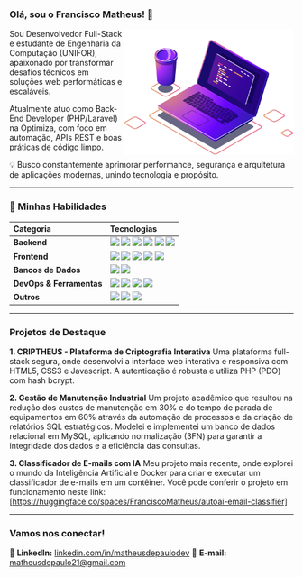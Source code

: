 ### Olá, sou o Francisco Matheus! 👋

<img align="right" src="https://github.com/MatheusdePaulo/MatheusdePaulo/blob/main/img.png?raw=true" width="300" />



Sou Desenvolvedor Full-Stack e estudante de Engenharia da Computação (UNIFOR), apaixonado por transformar desafios técnicos em soluções web performáticas e escaláveis.

Atualmente atuo como Back-End Developer (PHP/Laravel) na Optimiza, com foco em automação, APIs REST e boas práticas de código limpo.

💡 Busco constantemente aprimorar performance, segurança e arquitetura de aplicações modernas, unindo tecnologia e propósito.

---

### 🚀 Minhas Habilidades  

| **Categoria** | **Tecnologias** |
| :--- | :--- |
| **Backend** | <img src="https://img.shields.io/badge/Java-141321?style=for-the-badge&logo=java&logoColor=fd418d"/> <img src="https://img.shields.io/badge/Spring_Boot-141321?style=for-the-badge&logo=spring-boot&logoColor=fd418d"/> <img src="https://img.shields.io/badge/PHP-141321?style=for-the-badge&logo=php&logoColor=fd418d"/> <img src="https://img.shields.io/badge/Laravel-141321?style=for-the-badge&logo=laravel&logoColor=fd418d"/> <img src="https://img.shields.io/badge/Python-141321?style=for-the-badge&logo=python&logoColor=fd418d"/> <img src="https://img.shields.io/badge/Flask-141321?style=for-the-badge&logo=flask&logoColor=fd418d"/> |
| **Frontend** | <img src="https://img.shields.io/badge/HTML5-141321?style=for-the-badge&logo=html5&logoColor=fd418d"/> <img src="https://img.shields.io/badge/CSS3-141321?style=for-the-badge&logo=css3&logoColor=fd418d"/> <img src="https://img.shields.io/badge/JavaScript-141321?style=for-the-badge&logo=javascript&logoColor=fd418d"/> <img src="https://img.shields.io/badge/React-141321?style=for-the-badge&logo=react&logoColor=fd418d"/> <img src="https://img.shields.io/badge/Bulma-141321?style=for-the-badge&logo=bulma&logoColor=fd418d"/> |
| **Bancos de Dados** | <img src="https://img.shields.io/badge/MySQL-141321?style=for-the-badge&logo=mysql&logoColor=fd418d"/> <img src="https://img.shields.io/badge/MongoDB-141321?style=for-the-badge&logo=mongodb&logoColor=fd418d"/> |
| **DevOps & Ferramentas** | <img src="https://img.shields.io/badge/Docker-141321?style=for-the-badge&logo=docker&logoColor=fd418d"/> <img src="https://img.shields.io/badge/Git-141321?style=for-the-badge&logo=git&logoColor=fd418d"/> <img src="https://img.shields.io/badge/GitHub_Actions-141321?style=for-the-badge&logo=githubactions&logoColor=fd418d"/> <img src="https://img.shields.io/badge/Linux-141321?style=for-the-badge&logo=linux&logoColor=fd418d"/> |
| **Outros** | <img src="https://img.shields.io/badge/SEO_Técnico-141321?style=for-the-badge&logo=google&logoColor=fd418d"/> <img src="https://img.shields.io/badge/Core_Web_Vitals-141321?style=for-the-badge&logo=web&logoColor=fd418d"/> <img src="https://img.shields.io/badge/WordPress-141321?style=for-the-badge&logo=wordpress&logoColor=fd418d"/> |

---

### Projetos de Destaque

**1. CRIPTHEUS - Plataforma de Criptografia Interativa**
Uma plataforma full-stack segura, onde desenvolvi a interface web interativa e responsiva com HTML5, CSS3 e Javascript. A autenticação é robusta e utiliza PHP (PDO) com hash bcrypt.

**2. Gestão de Manutenção Industrial**
Um projeto acadêmico que resultou na redução dos custos de manutenção em 30% e do tempo de parada de equipamentos em 60% através da automação de processos e da criação de relatórios SQL estratégicos. Modelei e implementei um banco de dados relacional em MySQL, aplicando normalização (3FN) para garantir a integridade dos dados e a eficiência das consultas.

**3. Classificador de E-mails com IA**
Meu projeto mais recente, onde explorei o mundo da Inteligência Artificial e Docker para criar e executar um classificador de e-mails em um contêiner. Você pode conferir o projeto em funcionamento neste link: [https://huggingface.co/spaces/FranciscoMatheus/autoai-email-classifier]

---

### Vamos nos conectar!

🔗 **LinkedIn:** [linkedin.com/in/matheusdepaulodev](https://www.linkedin.com/in/matheusdepaulodev)
📧 **E-mail:** matheusdepaulo21@gmail.com
